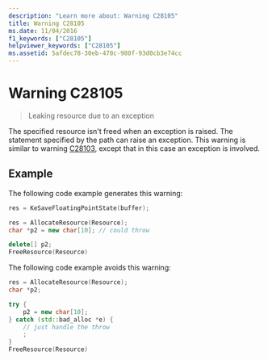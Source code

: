 ```yaml
---
description: "Learn more about: Warning C28105"
title: Warning C28105
ms.date: 11/04/2016
f1_keywords: ["C28105"]
helpviewer_keywords: ["C28105"]
ms.assetid: 5afdec78-30eb-470c-980f-93d0cb3e74cc
---
```

# Warning C28105

> Leaking resource due to an exception

The specified resource isn't freed when an exception is raised. The statement specified by the path can raise an exception. This warning is similar to warning [C28103](../code-quality/c28103.md), except that in this case an exception is involved.

## Example

The following code example generates this warning:

```cpp
res = KeSaveFloatingPointState(buffer);

res = AllocateResource(Resource);
char *p2 = new char[10]; // could throw

delete[] p2;
FreeResource(Resource)
```

The following code example avoids this warning:

```cpp
res = AllocateResource(Resource);
char *p2;

try {
    p2 = new char[10];
} catch (std::bad_alloc *e) {
    // just handle the throw
    ;
}
FreeResource(Resource)
```
